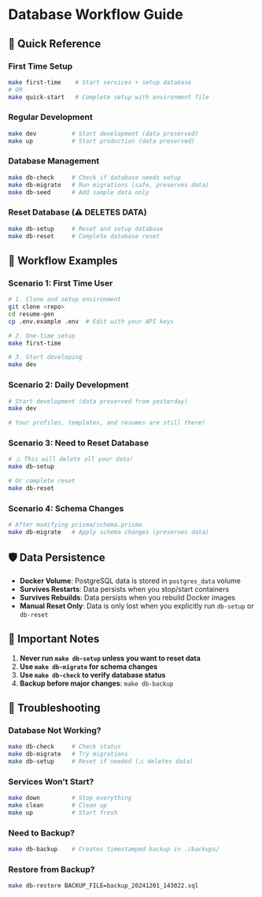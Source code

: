 # Database Workflow Guide

## 🎯 Quick Reference

### First Time Setup
```bash
make first-time    # Start services + setup database
# OR
make quick-start   # Complete setup with environment file
```

### Regular Development
```bash
make dev          # Start development (data preserved)
make up           # Start production (data preserved)
```

### Database Management
```bash
make db-check     # Check if database needs setup
make db-migrate   # Run migrations (safe, preserves data)
make db-seed      # Add sample data only
```

### Reset Database (⚠️ DELETES DATA)
```bash
make db-setup     # Reset and setup database
make db-reset     # Complete database reset
```

## 🔄 Workflow Examples

### Scenario 1: First Time User
```bash
# 1. Clone and setup environment
git clone <repo>
cd resume-gen
cp .env.example .env  # Edit with your API keys

# 2. One-time setup
make first-time

# 3. Start developing
make dev
```

### Scenario 2: Daily Development
```bash
# Start development (data preserved from yesterday)
make dev

# Your profiles, templates, and resumes are still there!
```

### Scenario 3: Need to Reset Database
```bash
# ⚠️ This will delete all your data!
make db-setup

# Or complete reset
make db-reset
```

### Scenario 4: Schema Changes
```bash
# After modifying prisma/schema.prisma
make db-migrate   # Apply schema changes (preserves data)
```

## 🛡️ Data Persistence

- **Docker Volume**: PostgreSQL data is stored in `postgres_data` volume
- **Survives Restarts**: Data persists when you stop/start containers
- **Survives Rebuilds**: Data persists when you rebuild Docker images
- **Manual Reset Only**: Data is only lost when you explicitly run `db-setup` or `db-reset`

## 🚨 Important Notes

1. **Never run `make db-setup` unless you want to reset data**
2. **Use `make db-migrate` for schema changes**
3. **Use `make db-check` to verify database status**
4. **Backup before major changes**: `make db-backup`

## 🔧 Troubleshooting

### Database Not Working?
```bash
make db-check     # Check status
make db-migrate   # Try migrations
make db-setup     # Reset if needed (⚠️ deletes data)
```

### Services Won't Start?
```bash
make down         # Stop everything
make clean        # Clean up
make up           # Start fresh
```

### Need to Backup?
```bash
make db-backup    # Creates timestamped backup in ./backups/
```

### Restore from Backup?
```bash
make db-restore BACKUP_FILE=backup_20241201_143022.sql
```
